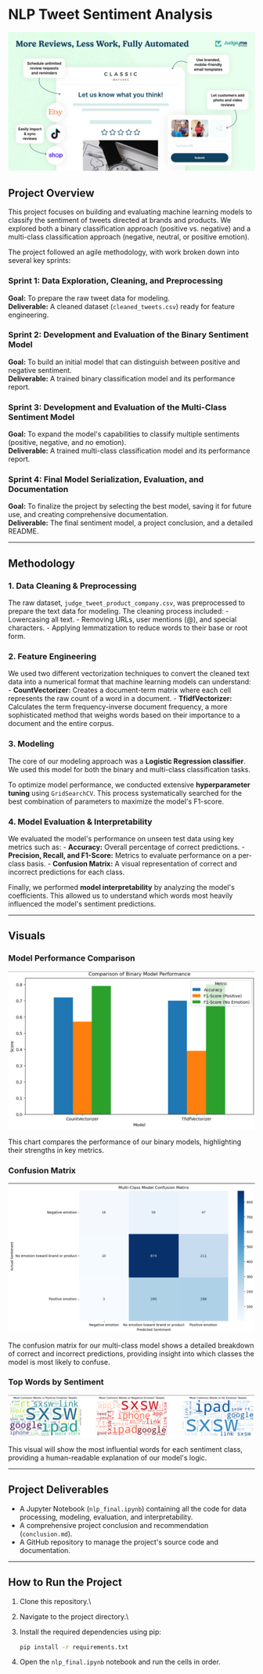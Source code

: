 # NLP Tweet Sentiment Analysis
![alt text](image.png)
## Project Overview

This project focuses on building and evaluating machine learning models
to classify the sentiment of tweets directed at brands and products. We
explored both a binary classification approach (positive vs. negative)
and a multi-class classification approach (negative, neutral, or
positive emotion).

The project followed an agile methodology, with work broken down into
several key sprints:

### Sprint 1: Data Exploration, Cleaning, and Preprocessing

**Goal:** To prepare the raw tweet data for modeling.\
**Deliverable:** A cleaned dataset (`cleaned_tweets.csv`) ready for
feature engineering.

### Sprint 2: Development and Evaluation of the Binary Sentiment Model

**Goal:** To build an initial model that can distinguish between
positive and negative sentiment.\
**Deliverable:** A trained binary classification model and its
performance report.

### Sprint 3: Development and Evaluation of the Multi-Class Sentiment Model

**Goal:** To expand the model's capabilities to classify multiple
sentiments (positive, negative, and no emotion).\
**Deliverable:** A trained multi-class classification model and its
performance report.

### Sprint 4: Final Model Serialization, Evaluation, and Documentation

**Goal:** To finalize the project by selecting the best model, saving it
for future use, and creating comprehensive documentation.\
**Deliverable:** The final sentiment model, a project conclusion, and a
detailed README.

------------------------------------------------------------------------

## Methodology

### 1. Data Cleaning & Preprocessing

The raw dataset, `judge_tweet_product_company.csv`, was preprocessed to
prepare the text data for modeling. The cleaning process included: -
Lowercasing all text. - Removing URLs, user mentions (@), and special
characters. - Applying lemmatization to reduce words to their base or
root form.

### 2. Feature Engineering

We used two different vectorization techniques to convert the cleaned
text data into a numerical format that machine learning models can
understand: - **CountVectorizer:** Creates a document-term matrix where
each cell represents the raw count of a word in a document. -
**TfidfVectorizer:** Calculates the term frequency-inverse document
frequency, a more sophisticated method that weighs words based on their
importance to a document and the entire corpus.

### 3. Modeling

The core of our modeling approach was a **Logistic Regression
classifier**. We used this model for both the binary and multi-class
classification tasks.

To optimize model performance, we conducted extensive **hyperparameter
tuning** using `GridSearchCV`. This process systematically searched for
the best combination of parameters to maximize the model's F1-score.

### 4. Model Evaluation & Interpretability

We evaluated the model's performance on unseen test data using key
metrics such as: - **Accuracy:** Overall percentage of correct
predictions. - **Precision, Recall, and F1-Score:** Metrics to evaluate
performance on a per-class basis. - **Confusion Matrix:** A visual
representation of correct and incorrect predictions for each class.

Finally, we performed **model interpretability** by analyzing the
model's coefficients. This allowed us to understand which words most
heavily influenced the model's sentiment predictions.

------------------------------------------------------------------------

## Visuals

### Model Performance Comparison
![alt text](image-3.png)

This chart compares the performance of our binary models, highlighting
their strengths in key metrics.

### Confusion Matrix
![alt text](image-2.png)

The confusion matrix for our multi-class model shows a detailed
breakdown of correct and incorrect predictions, providing insight into
which classes the model is most likely to confuse.

### Top Words by Sentiment
![alt text](image-4.png)

This visual will show the most influential words for each sentiment
class, providing a human-readable explanation of our model's logic.

------------------------------------------------------------------------

## Project Deliverables

-   A Jupyter Notebook (`nlp_final.ipynb`) containing all the code for
    data processing, modeling, evaluation, and interpretability.
-   A comprehensive project conclusion and recommendation
    (`conclusion.md`).
-   A GitHub repository to manage the project's source code and
    documentation.

------------------------------------------------------------------------

## How to Run the Project

1.  Clone this repository.\

2.  Navigate to the project directory.\

3.  Install the required dependencies using pip:

    ``` bash
    pip install -r requirements.txt
    ```

4.  Open the `nlp_final.ipynb` notebook and run the cells in order.
